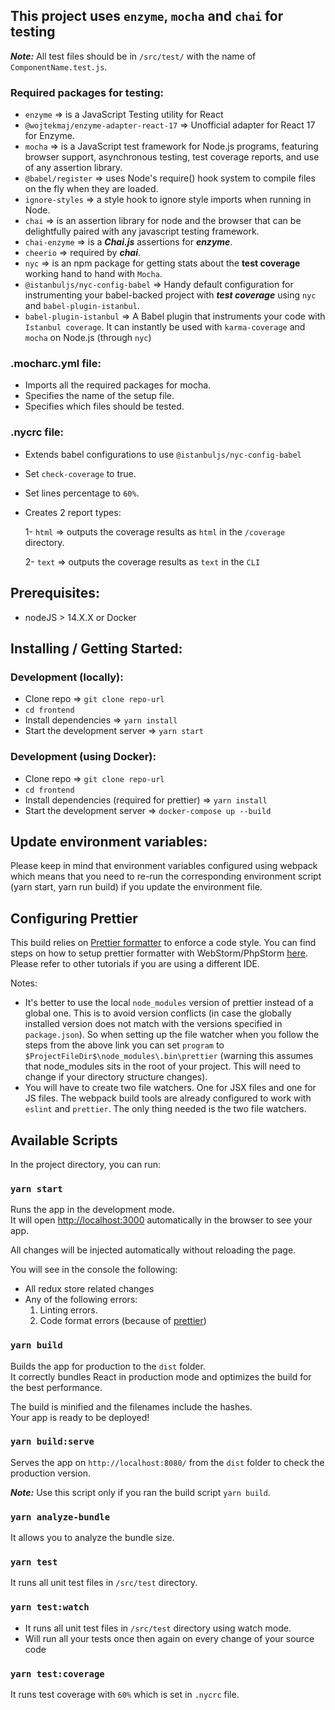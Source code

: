 ## This project uses `enzyme`, `mocha` and `chai` for testing

**_Note:_** All test files should be in `/src/test/` with the name of `ComponentName.test.js`.

### Required packages for testing:

- `enzyme` => is a JavaScript Testing utility for React
- `@wojtekmaj/enzyme-adapter-react-17` => Unofficial adapter for React 17 for Enzyme.
- `mocha` => is a JavaScript test framework for Node.js programs, featuring browser support, asynchronous testing, test coverage reports, and use of any assertion library.
- `@babel/register` => uses Node's require() hook system to compile files on the fly when they are loaded.
- `ignore-styles` => a style hook to ignore style imports when running in Node.
- `chai` => is an assertion library for node and the browser that can be delightfully paired with any javascript testing framework.
- `chai-enzyme` => is a ***Chai.js*** assertions for ***enzyme***.
- `cheerio` => required by ***chai***.
- `nyc` => is an npm package for getting stats about the **test coverage** working hand to hand with `Mocha`.
- `@istanbuljs/nyc-config-babel` => Handy default configuration for instrumenting your babel-backed project with ***test coverage*** using `nyc` and `babel-plugin-istanbul`.
- `babel-plugin-istanbul` => A Babel plugin that instruments your code with `Istanbul coverage`. It can instantly be used with `karma-coverage` and `mocha` on Node.js (through `nyc`)

### .mocharc.yml file:

- Imports all the required packages for mocha.
- Specifies the name of the setup file.
- Specifies which files should be tested.

### .nycrc file:

- Extends babel configurations to use `@istanbuljs/nyc-config-babel`
- Set `check-coverage` to true.
- Set lines percentage to `60%`.
- Creates 2 report types:

    1-  `html` => outputs the coverage results as `html` in the `/coverage` directory.

    2- `text` => outputs the coverage results as `text` in the `CLI`

## Prerequisites:
- nodeJS > 14.X.X or Docker

## Installing / Getting Started:
### Development (locally):

- Clone repo => `git clone repo-url`
- `cd frontend`
- Install dependencies => `yarn install`
- Start the development server => `yarn start`

### Development (using Docker):

- Clone repo => `git clone repo-url`
- `cd frontend`
- Install dependencies (required for prettier) => `yarn install`
- Start the development server => `docker-compose up --build`

## Update environment variables:

Please keep in mind that environment variables configured using webpack which means that you need to re-run the corresponding environment script (yarn start, yarn run build) if you update the environment file.

## Configuring Prettier

This build relies on [Prettier formatter](https://prettier.io/) to enforce a code style. You can find steps on how to setup prettier formatter with WebStorm/PhpStorm [here](https://prettier.io/docs/en/webstorm.html#running-prettier-on-save-using-file-watcher). Please refer to other tutorials if you are using a different IDE.

Notes:

- It's better to use the local `node_modules` version of prettier instead of a global one. This is to avoid version conflicts (in case the globally installed version does not match with the versions specified in `package.json`). So when setting up the file watcher when you follow the steps from the above link you can set `program` to `$ProjectFileDir$\node_modules\.bin\prettier` (warning this assumes that node_modules sits in the root of your project. This will need to change if your directory structure changes).
- You will have to create two file watchers. One for JSX files and one for JS files. The webpack build tools are already configured to work with `eslint` and `prettier`. The only thing needed is the two file watchers.

## Available Scripts

In the project directory, you can run:

### `yarn start`

Runs the app in the development mode.<br>
It will open [http://localhost:3000](http://localhost:3000) automatically in the browser to see your app.

All changes will be injected automatically without reloading the page.<br>

You will see in the console the following:

- All redux store related changes
- Any of the following errors:
  1. Linting errors.
  2. Code format errors (because of [prettier](https://prettier.io/))

### `yarn build`

Builds the app for production to the `dist` folder.<br>
It correctly bundles React in production mode and optimizes the build for the best performance.

The build is minified and the filenames include the hashes.<br>
Your app is ready to be deployed!

### `yarn build:serve`

Serves the app on `http://localhost:8080/` from the `dist` folder to check the production version.

**_Note:_** Use this script only if you ran the build script `yarn build`. 

### `yarn analyze-bundle`

It allows you to analyze the bundle size.

### `yarn test`

It runs all unit test files in `/src/test` directory.

### `yarn test:watch`

- It runs all unit test files in `/src/test` directory using watch mode.
- Will run all your tests once then again on every change of your source code

### `yarn test:coverage`

It runs test coverage with `60%` which is set in `.nycrc` file.
